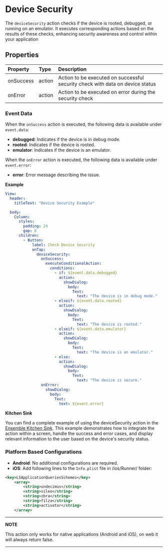 # Device Security

The `deviceSecurity` action checks if the device is rooted, debugged, or running on an emulator. It executes corresponding actions based on the results of these checks, enhancing security awareness and control within your application

## Properties

| Property  | Type   | Description                                                                      |
| :-------- | :----- | :------------------------------------------------------------------------------- |
| onSuccess | action | Action to be executed on successful security check with data on device status    |
| onError   | action | Action to be executed on error during the security check                         |

### Event Data

When the `onSuccess` action is executed, the following data is available under `event.data`:

- **debugged**: Indicates if the device is in debug mode.
- **rooted**: Indicates if the device is rooted.
- **emulator**: Indicates if the device is an emulator.

When the `onError` action is executed, the following data is available under `event.error`:

- **error**: Error message describing the issue.

**Example**

```yaml
View:
  header:
    titleText: "Device Security Example"

  body:
    Column:
      styles:
        padding: 24
        gap: 8
      children:
        - Button:
            label: Check Device Security
            onTap:
              deviceSecurity:
                onSuccess:
                  executeConditionalAction:
                    conditions:
                      - if: ${event.data.debugged}
                        action:
                          showDialog:
                            body:
                              Text:
                                text: "The device is in debug mode."
                      - elseif: ${event.data.rooted}
                        action:
                          showDialog:
                            body:
                              Text:
                                text: "The device is rooted."
                      - elseif: ${event.data.emulator}
                        action:
                          showDialog:
                            body:
                              Text:
                                text: "The device is an emulator."
                      - else:
                        action:
                          showDialog:
                            body:
                              Text:
                                text: "The device is secure."
                onError:
                  showDialog:
                    body:
                      Text:
                        text: ${event.error}
```

**Kitchen Sink**

You can find a complete example of using the deviceSecurity action in the [Ensemble Kitchen Sink](https://studio.ensembleui.com/app/e24402cb-75e2-404c-866c-29e6c3dd7992/screen/RLWeYjfVwopcTqhWo6mX). This example demonstrates how to integrate the action within a screen, handle the success and error cases, and display relevant information to the user based on the device's security status.

### Platform Based Configurations

- **Android**: No additional configurations are required.
- **iOS**: Add following lines to the `Info.plist` file in /ios/Runner/ folder:

```xml
<key>LSApplicationQueriesSchemes</key>
    <array>
        <string>undecimus</string>
        <string>sileo</string>
        <string>zbra</string>
        <string>filza</string>
        <string>activator</string>
    </array>
```

---
**NOTE**

This action only works for native applications (Android and iOS), on web it will always return false.

---
